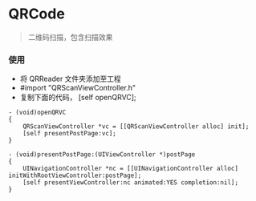 # QRCode
> 二维码扫描，包含扫描效果

### 使用
* 将 QRReader 文件夹添加至工程
* \#import "QRScanViewController.h"
* 复制下面的代码， [self openQRVC];

~~~
- (void)openQRVC
{
    QRScanViewController *vc = [[QRScanViewController alloc] init];
    [self presentPostPage:vc];
}

- (void)presentPostPage:(UIViewController *)postPage
{
    UINavigationController *nc = [[UINavigationController alloc] initWithRootViewController:postPage];
    [self presentViewController:nc animated:YES completion:nil];
}
~~~







